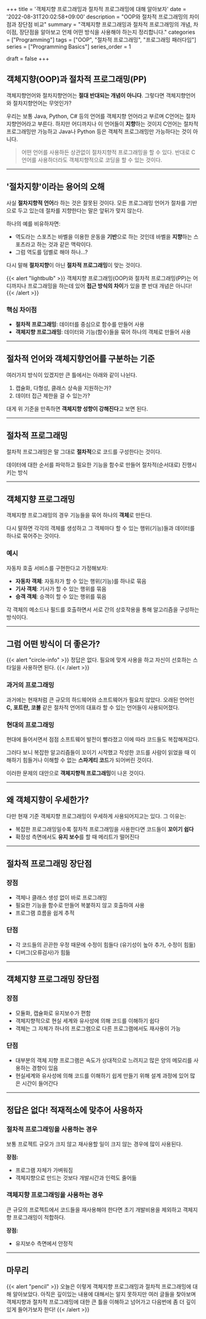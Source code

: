 +++
title = '객체지향 프로그래밍과 절차적 프로그래밍에 대해 알아보자'
date = '2022-08-31T20:02:58+09:00'
description = "OOP와 절차적 프로그래밍의 차이점과 장단점 비교"
summary = "객체지향 프로그래밍과 절차적 프로그래밍의 개념, 차이점, 장단점을 알아보고 언제 어떤 방식을 사용해야 하는지 정리합니다."
categories = ["Programming"]
tags = ["OOP", "절차적 프로그래밍", "프로그래밍 패러다임"]
series = ["Programming Basics"]
series_order = 1

draft = false
+++

## 객체지향(OOP)과 절차적 프로그래밍(PP)

객체지향언어와 절차지향언어는 **절대 반대되는 개념이 아니다**. 그렇다면 객체지향언어와 절차지향언어는 무엇인가?

우리는 보통 Java, Python, C# 등의 언어를 객체지향 언어라고 부르며 C언어는 절차지향언어라고 부른다. 하지만 어디까지나 이 언어들이 **지향**하는 것이지 C언어는 절차적 프로그래밍만 가능하고 Java나 Python 등은 객체적 프로그래밍만 가능하다는 것이 아니다.

> 어떤 언어를 사용하든 상관없이 절차지향적 프로그래밍을 할 수 있다. 반대로 C언어를 사용하더라도 객체지향적으로 코딩을 할 수 있는 것이다.

---

## '절차지향'이라는 용어의 오해

사실 **절차지향적 언어**라 하는 것은 잘못된 것이다. 모든 프로그래밍 언어가 절차를 기반으로 두고 있는데 절차를 지향한다는 말은 앞뒤가 맞지 않는다.

하나의 예를 비유하자면:
- 역도라는 스포츠는 바벨을 이용한 운동을 **기반**으로 하는 것인데 바벨을 **지향**하는 스포츠라고 하는 것과 같은 맥락이다.
- 그럼 역도를 덤벨로 해야 하나...?

다시 말해 **절차지향**이 아닌 **절차적 프로그래밍**이 맞는 것이다.

{{< alert "lightbulb" >}}
객체지향 프로그래밍(OOP)와 절차적 프로그래밍(PP)는 어디까지나 프로그래밍을 하는데 있어 **접근 방식의 차이**가 있을 뿐 반대 개념은 아니다!
{{< /alert >}}

### 핵심 차이점

- **절차적 프로그래밍**: 데이터를 중심으로 함수를 만들어 사용
- **객체지향 프로그래밍**: 데이터와 기능(함수)들을 묶어 하나의 객체로 만들어 사용

---

## 절차적 언어와 객체지향언어를 구분하는 기준

여러가지 방식이 있겠지만 큰 틀에서는 아래와 같이 나뉜다.

1. 캡슐화, 다형성, 클래스 상속을 지원하는가?
2. 데이터 접근 제한을 걸 수 있는가?

대게 위 기준을 만족하면 **객체지향 성향이 강해진다**고 보면 된다.

---

## 절차적 프로그래밍

절차적 프로그래밍은 말 그대로 **절차적**으로 코드를 구성한다는 것이다.

데이터에 대한 순서를 파악하고 필요한 기능을 함수로 만들어 절차적(순서대로) 진행시키는 방식

---

## 객체지향 프로그래밍

객체지향 프로그래밍의 경우 기능들을 묶어 하나의 **객체**로 만든다.

다시 말하면 각각의 객체를 생성하고 그 객체마다 할 수 있는 행위(기능)들과 데이터를 하나로 묶어주는 것이다.

### 예시

자동차 호출 서비스를 구현한다고 가정해보자:

- **자동차 객체**: 자동차가 할 수 있는 행위(기능)를 하나로 묶음
- **기사 객체**: 기사가 할 수 있는 행위를 묶음
- **승객 객체**: 승객이 할 수 있는 행위를 묶음

각 객체의 메소드나 필드를 호출하면서 서로 간의 상호작용을 통해 알고리즘을 구성하는 방식이다.

---

## 그럼 어떤 방식이 더 좋은가?

{{< alert "circle-info" >}}
정답은 없다. 필요에 맞게 사용을 하고 자신이 선호하는 스타일을 사용하면 된다.
{{< /alert >}}

### 과거의 프로그래밍

과거에는 현재처럼 큰 규모의 하드웨어와 소프트웨어가 필요치 않았다. 오래된 언어인 **C, 포트란, 코볼** 같은 절차적 언어의 대표라 할 수 있는 언어들이 사용되어졌다.

### 현대의 프로그래밍

현대에 들어서면서 점점 소프트웨어 발전이 빨라졌고 이에 따라 코드들도 복잡해져갔다.

그러다 보니 복잡한 알고리즘들이 꼬이기 시작했고 작성한 코드를 사람이 읽었을 때 이해하기 힘들거나 이해할 수 없는 **스파게티 코드**가 되어버린 것이다.

이러한 문제의 대안으로 **객체지향적 프로그래밍**이 나온 것이다.

---

## 왜 객체지향이 우세한가?

다만 현재 기준 객체지향 프로그래밍이 우세하게 사용되어지고는 있다. 그 이유는:

- 복잡한 프로그래밍일수록 절차적 프로그래밍을 사용한다면 코드들이 **꼬이기 쉽다**
- 확장성 측면에서도 **유지 보수**를 할 때 메리트가 떨어진다

---

## 절차적 프로그래밍 장단점

### 장점

- 객체나 클래스 생성 없이 바로 프로그래밍
- 필요한 기능을 함수로 만들어 복붙하지 않고 호출하여 사용
- 프로그램 흐름을 쉽게 추적

### 단점

- 각 코드들의 끈끈한 우정 때문에 수정이 힘들다 (유기성이 높아 추가, 수정이 힘듦)
- 디버그(오류검사)가 힘듦

---

## 객체지향 프로그래밍 장단점

### 장점

- 모듈화, 캡슐화로 유지보수가 편함
- 객체지향적으로 현실 세계와 유사성에 의해 코드를 이해하기 쉽다
- 객체는 그 자체가 하나의 프로그램으로 다른 프로그램에서도 재사용이 가능

### 단점

- 대부분의 객체 지향 프로그램은 속도가 상대적으로 느려지고 많은 양의 메모리를 사용하는 경향이 있음
- 현실세계와 유사성에 의해 코드를 이해하기 쉽게 만들기 위해 설계 과정에 있어 많은 시간이 들어간다

---

## 정답은 없다! 적재적소에 맞추어 사용하자

### 절차적 프로그래밍을 사용하는 경우

보통 프로젝트 규모가 크지 않고 재사용할 일이 크지 않는 경우에 많이 사용된다.

**장점:**
- 프로그램 자체가 가벼워짐
- 객체지향으로 만드는 것보다 개발시간과 인력도 줄어듦

### 객체지향 프로그래밍을 사용하는 경우

큰 규모의 프로젝트에서 코드들을 재사용해야 한다면 초기 개발비용을 제외하고 객체지향 프로그래밍이 적합하다.

**장점:**
- 유지보수 측면에서 안정적

---

## 마무리

{{< alert "pencil" >}}
오늘은 이렇게 객체지향 프로그래밍과 절차적 프로그래밍에 대해 알아보았다.
아직은 깊이있는 내용에 대해서는 알지 못하지만 여러 글들을 찾아보며 객체지향과 절차적 프로그래밍에 대한 큰 틀을 이해하고 넘어가고 다음번에 좀 더 깊이있게 들어가보자 한다!
{{< /alert >}}